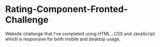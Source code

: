 # Rating-Component-Fronted-Challenge
Website challenge that I've completed using HTML , CSS and JavaScript which is responsive for both mobile and desktop usage. 
